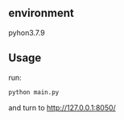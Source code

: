 ## environment
pyhon3.7.9
## Usage
run:
```python
python main.py
```
and turn to http://127.0.0.1:8050/ 